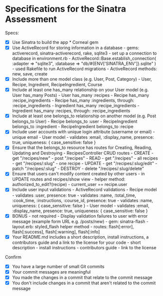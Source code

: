 # Specifications for the Sinatra Assessment

Specs:
- [x] Use Sinatra to build the app
      * Corneal gem
- [x] Use ActiveRecord for storing information in a database
      - gems: activerecord, sinatra-activerecord, rake, sqlite3
      - set up a connection to database in environment.rb
        - ActiveRecord::Base.establish_connection(
          :adapter => "sqlite3",
          :database => "db/#{ENV['SINATRA_ENV']}.sqlite"
          )
      - used Rakefile to run ActiveRecord migrations
      - ActiveRecord methods: new, save, create
- [x] Include more than one model class (e.g. User, Post, Category)
      - User, Recipe, Ingredient, RecipeIngredient, Course
- [x] Include at least one has_many relationship on your User model (e.g. User has_many Posts)
      - User has_many :recipes
      - Recipe has_many :recipe_ingredients
      - Recipe has_many :ingredients, through: :recipe_ingredients
      - Ingredient has_many :recipe_ingredients
      - Ingredient has_many :recipes, through: :recipe_ingredients
- [x] Include at least one belongs_to relationship on another model (e.g. Post belongs_to User)
      - Recipe belongs_to :user
      - RecipeIngredient belongs_to :ingredient
      - RecipeIngredient belongs_to :recipe
- [x] Include user accounts with unique login attribute (username or email)
      - unique email
        - User model
          - validates :email, :display_name, presence: true, uniqueness: { case_sensitive: false }
- [x] Ensure that the belongs_to resource has routes for Creating, Reading, Updating and Destroying
      - RecipesController CRUD routes
        - CREATE
          - get "/recipes/new"
          - post "/recipes"
        - READ
          - get "/recipes"
            - all recipes
          - get "/recipes/:slug"
            - one recipe
        - UPDATE
          - get "/recipes/:slug/edit"
          - patch "/recipes/:slug"
        - DESTROY
          - delete "/recipes/:slug/delete"
- [x] Ensure that users can't modify content created by other users
      - in UPDATE routes and recipes/show view
        - helper method: authorized_to_edit?(recipe)
          - current_user == recipe.user
- [x] Include user input validations
      - ActiveRecord validations
        - Recipe model
          - validates :user, presence: true
          - validates :name, :total_time, :cook_time, :instructions, :course_id, presence: true
          - validates :name, uniqueness: { case_sensitive: false }
        - User model
          - validates :email, :display_name, presence: true, uniqueness: { case_sensitive: false }
- [x] BONUS - not required - Display validation failures to user with error message (example form URL e.g. /posts/new)
      - gem: sinatra-flash
      - layout.erb: styled_flash helper method
      - routes: flash[:error], flash[:success], flash[:warning], flash[:info]
- [x] Your README.md includes a short description, install instructions, a contributors guide and a link to the license for your code
      - short description
      - install instructions
      - contributors guide
      - link to the license

Confirm
- [x] You have a large number of small Git commits
- [x] Your commit messages are meaningful
- [x] You made the changes in a commit that relate to the commit message
- [x] You don't include changes in a commit that aren't related to the commit message
